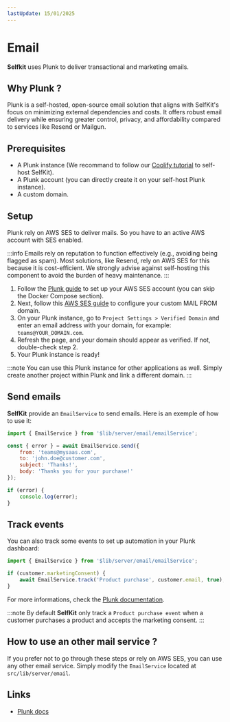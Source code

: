```yaml
---
lastUpdate: 15/01/2025
---
```


# Email

**Selfkit** uses Plunk to deliver transactional and marketing emails.

## Why Plunk ?

Plunk is a self-hosted, open-source email solution that aligns with SelfKit's focus on minimizing external dependencies and costs. It offers robust email delivery while ensuring greater control, privacy, and affordability compared to services like Resend or Mailgun.

## Prerequisites

- A Plunk instance (We recommand to follow our [Coolify tutorial](/docs/coolify) to self-host SelfKit).
- A Plunk account (you can directly create it on your self-host Plunk instance).
- A custom domain.

## Setup

Plunk rely on AWS SES to deliver mails. So you have to an active AWS account with SES enabled.

:::info
Emails rely on reputation to function effectively (e.g., avoiding being flagged as spam). Most solutions, like Resend, rely on AWS SES for this because it is cost-efficient. We strongly advise against self-hosting this component to avoid the burden of heavy maintenance.
:::

1. Follow the [Plunk guide](https://docs.useplunk.com/getting-started/self-hosting) to set up your AWS SES account (you can skip the Docker Compose section).
2. Next, follow this [AWS SES guide](https://docs.aws.amazon.com/ses/latest/dg/mail-from.html#mail-from-set) to configure your custom MAIL FROM domain.
3. On your Plunk instance, go to ```Project Settings > Verified Domain``` and enter an email address with your domain, for example: ```teams@YOUR_DOMAIN.com```.
4. Refresh the page, and your domain should appear as verified. If not, double-check step 2.
5. Your Plunk instance is ready!

:::note
You can use this Plunk instance for other applications as well. Simply create another project within Plunk and link a different domain.
:::

## Send emails

**SelfKit** provide an ```EmailService``` to send emails. Here is an exemple of how to use it:

```javascript
import { EmailService } from '$lib/server/email/emailService';

const { error } = await EmailService.send({
	from: 'teams@mysaas.com',
	to: 'john.doe@customer.com',
	subject: 'Thanks!',
	body: 'Thanks you for your purchase!'
});

if (error) {
    console.log(error);
}
```

## Track events

You can also track some events to set up automation in your Plunk dashboard:

```javascript
import { EmailService } from '$lib/server/email/emailService';

if (customer.marketingConsent) {
	await EmailService.track('Product purchase', customer.email, true);
}
```

For more informations, check the [Plunk documentation](https://docs.useplunk.com/guides/setting-up-automation).

:::note
By default **SelfKit** only track a ```Product purchase event``` when a customer purchases a product and accepts the marketing consent.
:::

## How to use an other mail service ?

If you prefer not to go through these steps or rely on AWS SES, you can use any other email service. Simply modify the ```EmailService``` located at ```src/lib/server/email```.

## Links

- [Plunk docs](https://docs.useplunk.com/getting-started/introduction)